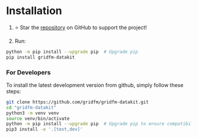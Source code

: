 # Installation

1. ⭐ Star the [repository](https://github.com/gridfm/gridfm-datakit) on GitHub to support the project!

2. Run:

```bash
python -m pip install --upgrade pip  # Upgrade pip
pip install gridfm-datakit
```


### For Developers

To install the latest development version from github, simply follow these steps:


```bash
git clone https://github.com/gridfm/gridfm-datakit.git
cd "gridfm-datakit"
python3 -m venv venv
source venv/bin/activate
python -m pip install --upgrade pip  # Upgrade pip to ensure compatibility with pyproject.toml
pip3 install -e '.[test,dev]'
```
